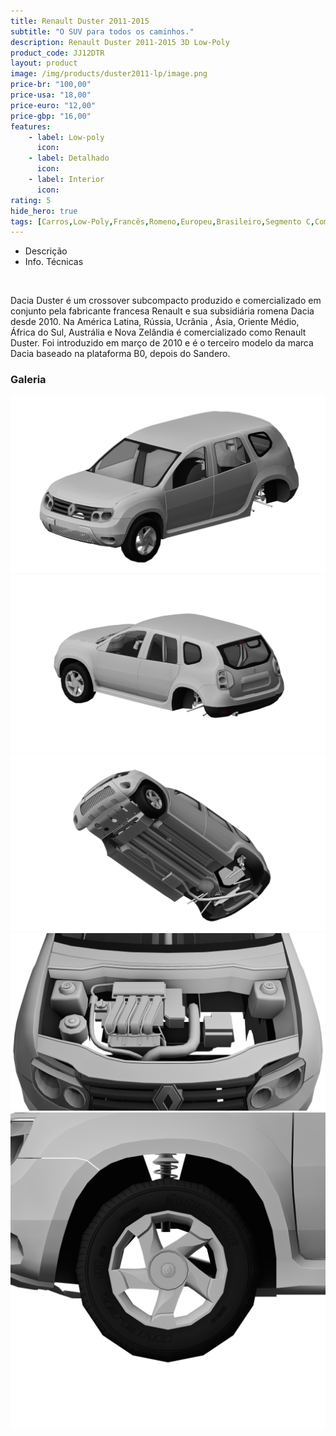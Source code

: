```yaml
---
title: Renault Duster 2011-2015
subtitle: "O SUV para todos os caminhos."
description: Renault Duster 2011-2015 3D Low-Poly
product_code: JJ12DTR
layout: product
image: /img/products/duster2011-lp/image.png
price-br: "100,00"
price-usa: "18,00"
price-euro: "12,00"
price-gbp: "16,00"
features:
    - label: Low-poly
      icon:
    - label: Detalhado
      icon:
    - label: Interior
      icon:
rating: 5
hide_hero: true
tags: [Carros,Low-Poly,Francês,Romeno,Europeu,Brasileiro,Segmento C,Compactos,Crossover,SUV]
---
```


<div class="tabs is-centered is-fullwidth is-toggle">
  <ul>
    <li data-target="descrp">
      <a>Descrição</a>
    </li>
    <li data-target="nfotec">
      <a>Info. Técnicas</a>
    </li>
  </ul>
</div>

<div class="info" id="tab-content">
  <div id="descrp">
    <br>
    <p>Dacia Duster é um crossover subcompacto produzido e comercializado em conjunto pela fabricante francesa Renault e sua subsidiária romena Dacia desde 2010. Na América Latina, Rússia, Ucrânia , Ásia, Oriente Médio, África do Sul, Austrália e Nova Zelândia é comercializado como Renault Duster. Foi introduzido em março de 2010 e é o terceiro modelo da marca Dacia baseado na plataforma B0, depois do Sandero.</p>
  </div>
  <div id="nfotec">
<!--   <table class="table">
      <thead>
        <tr>
          <th><abbr title="Geral">Geral-->          
  </div>
</div>

### Galeria

![Front](/img/products/duster2011-lp/image.png)
![Back](/img/products/duster2011-lp/image1.png)
![Underneath](/img/products/duster2011-lp/image2.png)
![Engine](/img/products/duster2011-lp/image3.png)
![Wheel](/img/products/duster2011-lp/image4.png)

<!--<div class="tec" id="tab-content">
  <div id="engine">
    <br>
    <p>Plataforma: B0</p>
    <p>Ano/Modelo: 2011</p>
    <p>Motor: K4M 696 (1.6) F4R (2.0)</p>
    <p>Lançamento: Outubro, 2011</p>

    Peso: Entre 1.202 Kg e 1353 Kg (Varia conforme motor/modelo)
    Porta-Malas: 475 L
    Tanque: 50 L
    Capacidade de Carga: 493 Kg
    Câmbio: Manual 6 Velocidades, Automático 4 Velocidades
    Tração: Dianteira, 4x4
  </div>
  <div id="dimenss">
    <br>
    <p>Comprimento: 4.315 mm</p>
    <p>Largura: 1.822 mm</p>
    <p>Altura: 1.690 mm</p>
    <p>Entre-eixos: 2.673 mm</p>
    <p>Altura em relação ao solo: 210 mm</p>
  </div>
</div>
-->
